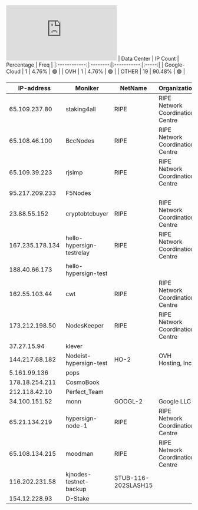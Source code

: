 ![Diagramm](https://github.com/obajay/StateSync-snapshots/blob/main/Projects/Hypersign/1/README.md)
| Data Center | IP Count | Percentage | Freq |
|:------------:|:--------:|:-----------:|:-----:|
| Google-Cloud | 1 | 4.76% | 🟢 |
| OVH | 1 | 4.76% | 🟢 |
| OTHER | 19 | 90.48% | 🟢 |

<!-- START_TABLE -->
| IP-address | Moniker | NetName | Organization |
|-------------|-------------|-------------|-------------|
| 65.109.237.80 | staking4all | RIPE | RIPE Network Coordination Centre |
| 65.108.46.100 | BccNodes | RIPE | RIPE Network Coordination Centre |
| 65.109.39.223 | rjsimp | RIPE | RIPE Network Coordination Centre |
| 95.217.209.233 | F5Nodes |  |  |
| 23.88.55.152 | cryptobtcbuyer | RIPE | RIPE Network Coordination Centre |
| 167.235.178.134 | hello-hypersign-testrelay | RIPE | RIPE Network Coordination Centre |
| 188.40.66.173 | hello-hypersign-test |  |  |
| 162.55.103.44 | cwt | RIPE | RIPE Network Coordination Centre |
| 173.212.198.50 | NodesKeeper | RIPE | RIPE Network Coordination Centre |
| 37.27.15.94 | klever |  |  |
| 144.217.68.182 | Nodeist-hypersign-test | HO-2 | OVH Hosting, Inc. |
| 5.161.99.136 | pops |  |  |
| 178.18.254.211 | CosmoBook |  |  |
| 212.118.42.10 | Perfect_Team |  |  |
| 34.100.151.52 | monn | GOOGL-2 | Google LLC |
| 65.21.134.219 | hypersign-node-1 | RIPE | RIPE Network Coordination Centre |
| 65.108.134.215 | moodman | RIPE | RIPE Network Coordination Centre |
| 116.202.231.58 | kjnodes-testnet-backup | STUB-116-202SLASH15 |  |
| 154.12.228.93 | D-Stake |  |  |

<!-- END_TABLE -->